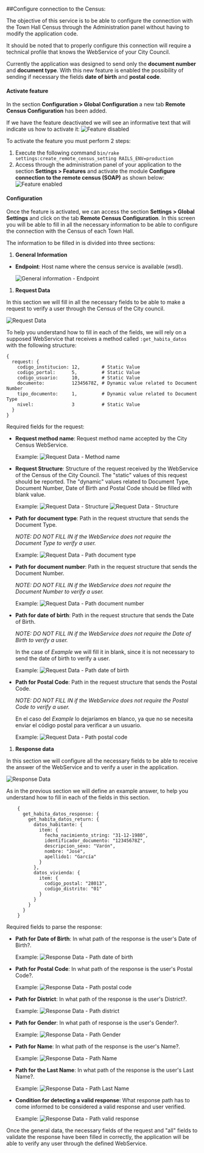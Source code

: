 ##Configure connection to the Census:

The objective of this service is to be able to configure the connection with the Town Hall Census through the Administration panel without having to modify the application code.

It should be noted that to properly configure this connection will require a technical profile that knows the WebService of your City Council.

Currently the application was designed to send only the **document number** and **document type**. With this new feature is enabled the possibility of sending if necessary the fields **date of birth** and **postal code**.


#### Activate feature
In the section **Configuration > Global Configuration** a new tab **Remote Census Configuration** has been added.

If we have the feature deactivated we will see an informative text that will indicate us how to activate it:
![Feature disabled](../../img/remote_census/feature-disabled-en.png)

To activate the feature you must perform 2 steps:
1. Execute the following command `bin/rake settings:create_remote_census_setting RAILS_ENV=production`
1. Access through the administration panel of your application to the section **Settings > Features** and activate the module **Configure connection to the remote census (SOAP)** as shown below:
![Feature enabled](../../img/remote_census/feature-enabled-en.png)

#### Configuration
Once the feature is activated, we can access the section **Settings > Global Settings** and click on the tab **Remote Census Configuration**.
In this screen you will be able to fill in all the necessary information to be able to configure the connection with the Census of each Town Hall.

The information to be filled in is divided into three sections:

1. **General Information**
  - **Endpoint**: Host name where the census service is available (wsdl).

    ![General information - Endpoint](../../img/remote_census/general-information-endpoint-en.png)

1. **Request Data**

  In this section we will fill in all the necessary fields to be able to make a request to verify a user through the Census of the City council.

  ![Request Data](../../img/remote_census/request-data-en.png)

  To help you understand how to fill in each of the fields, we will rely on a supposed WebService that receives a method called  `:get_habita_datos` with the following structure:
  ```
  {
    request: {
      codigo_institucion: 12,        # Static Value
      codigo_portal:      5,         # Static Value
      codigo_usuario:     10,        # Static Value
      documento:          12345678Z, # Dynamic value related to Document Number
      tipo_documento:     1,         # Dynamic value related to Document Type
      nivel:              3          # Static Value
    }
  }
  ```

  Required fields for the request:

  - **Request method name**: Request method name accepted by the City Census WebService.

    Example:
    ![Request Data - Method name](../../img/remote_census/request-data-method-name-en.png)

  - **Request Structure**: Structure of the request received by the WebService of the Census of the City Council. The "static" values of this request should be reported. The "dynamic" values related to Document Type, Document Number, Date of Birth and Postal Code should be filled with blank value.

    Example:
    ![Request Data - Structure](../../img/remote_census/request-data-structure-en.png)
    ![Request Data - Structure](../../img/remote_census/request-data-structure-info-en.png)

  - **Path for document type**: Path in the request structure that sends the Document Type.

    *NOTE: DO NOT FILL IN if the WebService does not require the Document Type to verify a user.*

    Example:
    ![Request Data - Path document type](../../img/remote_census/request-data-path-document-type-en.png)

  - **Path for document number**: Path in the request structure that sends the Document Number.

    *NOTE: DO NOT FILL IN if the WebService does not require the Document Number to verify a user.*

    Example:
    ![Request Data - Path document number](../../img/remote_census/request-data-path-document-number-en.png)

  - **Path for date of birth**: Path in the request structure that sends the Date of Birth.

    *NOTE: DO NOT FILL IN if the WebService does not require the Date of Birth to verify a user.*

    In the case of *Example* we will fill it in blank, since it is not necessary to send the date of birth to verify a user.

    Example:
    ![Request Data - Path date of birth](../../img/remote_census/request-data-path-date-of-birth-en.png)

  - **Path for Postal Code**: Path in the request structure that sends the Postal Code.

    *NOTE: DO NOT FILL IN if the WebService does not require the Postal Code to verify a user.*

    En el caso del *Example* lo dejaríamos en blanco, ya que no se necesita enviar el código postal para verificar a un usuario.

    Example:
    ![Request Data - Path postal code](../../img/remote_census/request-data-path-postal-code-en.png)

1. **Response data**

  In this section we will configure all the necessary fields to be able to receive the answer of the WebService and to verify a user in the application.

  ![Response Data](../../img/remote_census/response-data-en.png)

  As in the previous section we will define an example answer, to help you understand how to fill in each of the fields in this section.

  ```
      {
        get_habita_datos_response: {
          get_habita_datos_return: {
            datos_habitante: {
              item: {
                fecha_nacimiento_string: "31-12-1980",
                identificador_documento: "12345678Z",
                descripcion_sexo: "Varón",
                nombre: "José",
                apellido1: "García"
              }
            },
            datos_vivienda: {
              item: {
                codigo_postal: "28013",
                codigo_distrito: "01"
              }
            }
          }
        }
      }
  ```

  Required fields to parse the response:

  - **Path for Date of Birth**: In what path of the response is the user's Date of Birth?.

    Example:
    ![Response Data - Path date of birth](../../img/remote_census/response-data-path-date-of-birth-en.png)

  - **Path for Postal Code**: In what path of the response is the user's Postal Code?.

    Example:
    ![Response Data - Path postal code](../../img/remote_census/response-data-path-postal-code-en.png)

  - **Path for District**: In what path of the response is the user's District?.

    Example:
    ![Response Data - Path district](../../img/remote_census/response-data-path-district-en.png)

  - **Path for Gender**: In what path of response is the user's Gender?.

    Example:
    ![Response Data - Path Gender](../../img/remote_census/response-data-path-gender-en.png)

  - **Path for Name**: In what path of the response is the user's Name?.

    Example:
    ![Response Data - Path Name](../../img/remote_census/response-data-path-name-en.png)

  - **Path for the Last Name**: In what path of the response is the user's Last Name?.

    Example:
    ![Response Data - Path Last Name](../../img/remote_census/response-data-path-last-name-en.png)

  - **Condition for detecting a valid response**: What response path has to come informed to be considered a valid response and user verified.

    Example:
    ![Response Data - Path valid response](../../img/remote_census/response-data-path-valid-response-en.png)


  Once the general data, the necessary fields of the request and "all" fields to validate the response have been filled in correctly, the application will be able to verify any user through the defined WebService.
